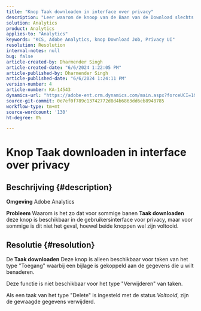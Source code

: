 ```yaml
---
title: "Knop Taak downloaden in interface over privacy"
description: "Leer waarom de knoop van de Baan van de Download slechts voor \"Toegang \"typetaken beschikbaar is waar een gehechtheid met sommige gegevens wordt geassocieerd u zou willen toegang hebben tot."
solution: Analytics
product: Analytics
applies-to: "Analytics"
keywords: "KCS, Adobe Analytics, knop Download Job, Privacy UI"
resolution: Resolution
internal-notes: null
bug: false
article-created-by: Dharmender Singh
article-created-date: "6/6/2024 1:22:05 PM"
article-published-by: Dharmender Singh
article-published-date: "6/6/2024 1:24:11 PM"
version-number: 4
article-number: KA-14543
dynamics-url: "https://adobe-ent.crm.dynamics.com/main.aspx?forceUCI=1&pagetype=entityrecord&etn=knowledgearticle&id=544c90bf-0724-ef11-840a-6045bd08369f"
source-git-commit: 0e7ef0f789c13742772d8d4b6863dd6eb8948785
workflow-type: tm+mt
source-wordcount: '130'
ht-degree: 0%

---
```


# Knop Taak downloaden in interface over privacy

## Beschrijving {#description}


<b>Omgeving</b>
Adobe Analytics

<b>Probleem</b>
Waarom is het zo dat voor sommige banen <b>Taak downloaden</b> deze knop is beschikbaar in de gebruikersinterface voor privacy, maar voor sommige is dit niet het geval, hoewel beide knoppen wel zijn voltooid.


## Resolutie {#resolution}


De<b> Taak downloaden</b> Deze knop is alleen beschikbaar voor taken van het type &quot;Toegang&quot; waarbij een bijlage is gekoppeld aan de gegevens die u wilt benaderen.

Deze functie is niet beschikbaar voor het type &quot;Verwijderen&quot; van taken.

Als een taak van het type &quot;Delete&quot; is ingesteld met de status *Voltooid*, zijn de gevraagde gegevens verwijderd.
